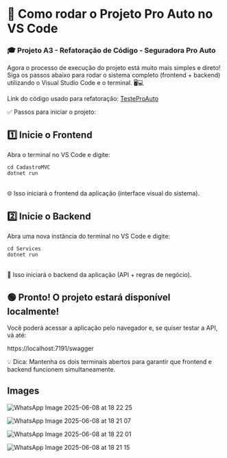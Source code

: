 <h1>🚀 Como rodar o Projeto Pro Auto no VS Code</h1>
<h3>🎓 Projeto A3 - Refatoração de Código - Seguradora Pro Auto</h3>

Agora o processo de execução do projeto está muito mais simples e direto! Siga os passos abaixo para rodar o sistema completo (frontend + backend) utilizando o Visual Studio Code e o terminal. 🖥️💻

Link do código usado para refatoração: <a href="https://github.com/Raphsodyz/TesteProAuto">TesteProAuto</a>

✅ Passos para iniciar o projeto:
<h2>1️⃣ Inicie o Frontend</h2>
Abra o terminal no VS Code e digite:

</br>
<code>
cd CadastroMVC
dotnet run
</code>
</br>

🌐 Isso iniciará o frontend da aplicação (interface visual do sistema).

<h2>2️⃣ Inicie o Backend</h2>
Abra uma nova instância do terminal no VS Code e digite:
</br><code>
cd Services
dotnet run
</code></br>

🔌 Isso iniciará o backend da aplicação (API + regras de negócio).

<h2>🟢 Pronto!
O projeto estará disponível localmente!</h2>
Você poderá acessar a aplicação pelo navegador e, se quiser testar a API, vá até:

https://localhost:7191/swagger

💡 Dica: Mantenha os dois terminais abertos para garantir que frontend e backend funcionem simultaneamente.


<h2>Images</h2>

![WhatsApp Image 2025-06-08 at 18 22 25](https://github.com/user-attachments/assets/46a1ab86-fb22-4887-ae4d-a11d976fc8cf)

![WhatsApp Image 2025-06-08 at 18 21 07](https://github.com/user-attachments/assets/2395aa1a-cb4b-4d89-83dc-76de74d1dd1a)

![WhatsApp Image 2025-06-08 at 18 22 01](https://github.com/user-attachments/assets/9779802c-5a0f-49f6-add5-ea365e5a29be)

![WhatsApp Image 2025-06-08 at 18 21 15](https://github.com/user-attachments/assets/443c9171-6afe-498b-ab81-f2c6eac928f3)


